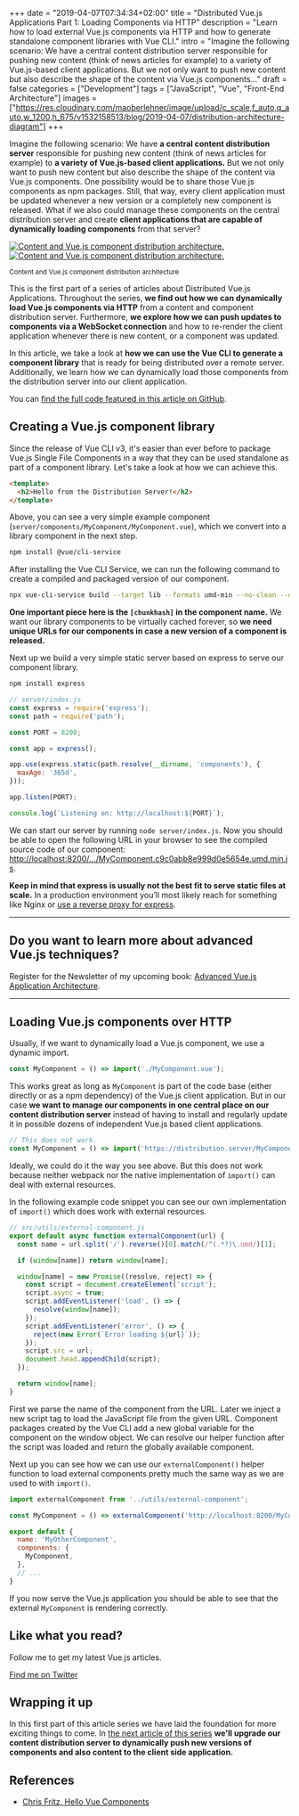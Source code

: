 +++
date = "2019-04-07T07:34:34+02:00"
title = "Distributed Vue.js Applications Part 1: Loading Components via HTTP"
description = "Learn how to load external Vue.js components via HTTP and how to generate standalone component libraries with Vue CLI."
intro = "Imagine the following scenario: We have a central content distribution server responsible for pushing new content (think of news articles for example) to a variety of Vue.js-based client applications. But we not only want to push new content but also describe the shape of the content via Vue.js components..."
draft = false
categories = ["Development"]
tags = ["JavaScript", "Vue", "Front-End Architecture"]
images = ["https://res.cloudinary.com/maoberlehner/image/upload/c_scale,f_auto,q_auto,w_1200,h_675/v1532158513/blog/2019-04-07/distribution-architecture-diagram"]
+++

Imagine the following scenario: We have **a central content distribution server** responsible for pushing new content (think of news articles for example) to **a variety of Vue.js-based client applications.** But we not only want to push new content but also describe the shape of the content via Vue.js components. One possibility would be to share those Vue.js components as npm packages. Still, that way, every client application must be updated whenever a new version or a completely new component is released. What if we also could manage these components on the central distribution server and create **client applications that are capable of dynamically loading components** from that server?

<div class="c-content__figure">
  <div class="c-content__broad">
    <a href="https://res.cloudinary.com/maoberlehner/image/upload/c_scale,f_auto,q_auto/v1532158513/blog/2019-04-07/distribution-architecture-diagram">
      <img
        data-src="https://res.cloudinary.com/maoberlehner/image/upload/c_scale,f_auto,q_auto,w_740/v1532158513/blog/2019-04-07/distribution-architecture-diagram"
        data-srcset="https://res.cloudinary.com/maoberlehner/image/upload/c_scale,f_auto,q_auto,w_1480/v1532158513/blog/2019-04-07/distribution-architecture-diagram 2x"
        alt="Content and Vue.js component distribution architecture."
      >
      <noscript>
        <img
          src="https://res.cloudinary.com/maoberlehner/image/upload/c_scale,f_auto,q_auto,w_740/v1532158513/blog/2019-04-07/distribution-architecture-diagram"
          alt="Content and Vue.js component distribution architecture."
        >
      </noscript>
    </a>
  </div>
  <p class="c-content__caption">
    <small>Content and Vue.js component distribution architecture</small>
  </p>
</div>

This is the first part of a series of articles about Distributed Vue.js Applications. Throughout the series, **we find out how we can dynamically load Vue.js components via HTTP** from a content and component distribution server. Furthermore, **we explore how we can push updates to components via a WebSocket connection** and how to re-render the client application whenever there is new content, or a component was updated.

In this article, we take a look at **how we can use the Vue CLI to generate a component library** that is ready for being distributed over a remote server. Additionally, we learn how we can dynamically load those components from the distribution server into our client application.

You can [find the full code featured in this article on GitHub](https://github.com/maoberlehner/distributed-vue-applications-loading-components-via-http).

## Creating a Vue.js component library

Since the release of Vue CLI v3, it's easier than ever before to package Vue.js Single File Components in a way that they can be used standalone as part of a component library. Let's take a look at how we can achieve this.

```html
<template>
  <h2>Hello from the Distribution Server!</h2>
</template>
```

Above, you can see a very simple example component (`server/components/MyComponent/MyComponent.vue`), which we convert into a library component in the next step.

```bash
npm install @vue/cli-service
```

After installing the Vue CLI Service, we can run the following command to create a compiled and packaged version of our component.

```bash
npx vue-cli-service build --target lib --formats umd-min --no-clean --dest server/components/MyComponent --name "MyComponent.[chunkhash]" server/components/MyComponent/MyComponent.vue
```

**One important piece here is the `[chunkhash]` in the component name.** We want our library components to be virtually cached forever, so **we need unique URLs for our components in case a new version of a component is released.**

Next up we build a very simple static server based on express to serve our component library.

```bash
npm install express
```

```js
// server/index.js
const express = require('express');
const path = require('path');

const PORT = 8200;

const app = express();

app.use(express.static(path.resolve(__dirname, 'components'), {
  maxAge: '365d',
}));

app.listen(PORT);

console.log(`Listening on: http://localhost:${PORT}`);
```

We can start our server by running `node server/index.js`. Now you should be able to open the following URL in your browser to see the compiled source code of our component: [http://localhost:8200/.../MyComponent.c9c0abb8e999d0e5654e.umd.min.js](http://localhost:8200/MyComponent/MyComponent.c9c0abb8e999d0e5654e.umd.min.js).

**Keep in mind that express is usually not the best fit to serve static files at scale.** In a production environment you’ll most likely reach for something like Nginx or [use a reverse proxy for express](https://expressjs.com/en/advanced/best-practice-performance.html#use-a-reverse-proxy).

<div>
  <hr class="c-hr">
  <div class="c-service-info">
    <h2>Do you want to learn more about advanced Vue.js techniques?</h2>
    <p class="c-service-info__body">
      Register for the Newsletter of my upcoming book: <a class="c-anchor" href="https://oberlehner.us20.list-manage.com/subscribe?u=8476a98c5640f6c7b5530ea57&id=8b26bf120b" data-event-category="link" data-event-action="click: newsletter" data-event-label="Newsletter (article content)">Advanced Vue.js Application Architecture</a>.
    </p>
  </div>
  <hr class="c-hr">
</div>

## Loading Vue.js components over HTTP

Usually, if we want to dynamically load a Vue.js component, we use a dynamic import.

```js
const MyComponent = () => import('./MyComponent.vue');
```

This works great as long as `MyComponent` is part of the code base (either directly or as a npm dependency) of the Vue.js client application. But in our case **we want to manage our components in one central place on our content distribution server** instead of having to install and regularly update it in possible dozens of independent Vue.js based client applications.

```js
// This does not work.
const MyComponent = () => import('https://distribution.server/MyComponent.js');
```

Ideally, we could do it the way you see above. But this does not work because neither webpack nor the native implementation of `import()` can deal with external resources.

In the following example code snippet you can see our own implementation of `import()` which does work with external resources.

```js
// src/utils/external-component.js
export default async function externalComponent(url) {
  const name = url.split('/').reverse()[0].match(/^(.*?)\.umd/)[1];

  if (window[name]) return window[name];

  window[name] = new Promise((resolve, reject) => {
    const script = document.createElement('script');
    script.async = true;
    script.addEventListener('load', () => {
      resolve(window[name]);
    });
    script.addEventListener('error', () => {
      reject(new Error(`Error loading ${url}`));
    });
    script.src = url;
    document.head.appendChild(script);
  });

  return window[name];
}
```

First we parse the name of the component from the URL. Later we inject a new script tag to load the JavaScript file from the given URL. Component packages created by the Vue CLI add a new global variable for the component on the window object. We can resolve our helper function after the script was loaded and return the globally available component.

Next up you can see how we can use our `externalComponent()` helper function to load external components pretty much the same way as we are used to with `import()`.

```js
import externalComponent from '../utils/external-component';

const MyComponent = () => externalComponent('http://localhost:8200/MyComponent/MyComponent.c9c0abb8e999d0e5654e.umd.min.js');

export default {
  name: 'MyOtherComponent',
  components: {
    MyComponent,
  },
  // ...
}
```

If you now serve the Vue.js application you should be able to see that the external `MyComponent` is rendering correctly.

<div class="c-content__broad">
  <div class="c-twitter-teaser">
    <div class="c-twitter-teaser__content">
      <h2 class="c-twitter-teaser__headline">Like what you read?</h2>
      <p class="c-twitter-teaser__body">
        Follow me to get my latest Vue.js articles.
      </p>
      <a class="c-button c-button--outline c-twitter-teaser__button" rel="nofollow" href="https://twitter.com/maoberlehner" data-event-category="link" data-event-action="click: contact" data-event-label="Twitter (article content)">
        Find me on Twitter
      </a>
    </div>
  </div>
</div>

## Wrapping it up

In this first part of this article series we have laid the foundation for more exciting things to come. In [the next article of this series](/blog/distributed-vue-applications-pushing-content-and-component-updates-to-the-client/) **we'll upgrade our content distribution server to dynamically push new versions of components and also content to the client side application.**

## References

- [Chris Fritz, Hello Vue Components](https://github.com/chrisvfritz/hello-vue-components)
